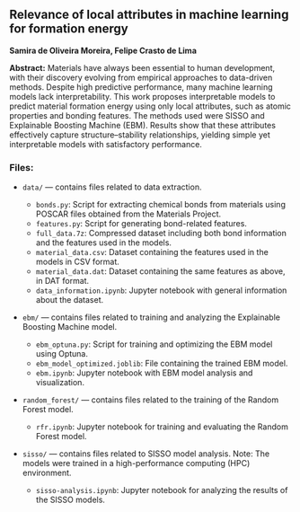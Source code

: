 ## Relevance of local attributes in machine learning for formation energy
**Samira de Oliveira Moreira, Felipe Crasto de Lima**

**Abstract:** Materials have always been essential to human development, with their discovery evolving from empirical approaches to data-driven methods. Despite high predictive performance, many machine learning models lack interpretability. This work proposes interpretable models to predict material formation energy using only local attributes, such as atomic properties and bonding features. The methods used were SISSO and Explainable Boosting Machine (EBM). Results show that these attributes effectively capture structure–stability relationships, yielding simple yet interpretable models with satisfactory performance.

### Files:

- ```data/``` — contains files related to data extraction.
  - ```bonds.py```: Script for extracting chemical bonds from materials using POSCAR files obtained from the Materials Project.
  - ```features.py```: Script for generating bond-related features.
  - ```full_data.7z```: Compressed dataset including both bond information and the features used in the models.
  - ```material_data.csv```: Dataset containing the features used in the models in CSV format.
  - ```material_data.dat```: Dataset containing the same features as above, in DAT format.
  - ```data_information.ipynb```: Jupyter notebook with general information about the dataset.

- ```ebm/``` — contains files related to training and analyzing the Explainable Boosting Machine model.
  - ```ebm_optuna.py```: Script for training and optimizing the EBM model using Optuna.
  - ```ebm_model_optimized.joblib```: File containing the trained EBM model.
  - ```ebm.ipynb```: Jupyter notebook with EBM model analysis and visualization.
 
- ```random_forest/``` — contains files related to the training of the Random Forest model.
  - ```rfr.ipynb```: Jupyter notebook for training and evaluating the Random Forest model.

- ```sisso/``` — contains files related to SISSO model analysis. Note: The models were trained in a high-performance computing (HPC) environment.
  - ```sisso-analysis.ipynb```: Jupyter notebook for analyzing the results of the SISSO models.
